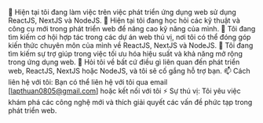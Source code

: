 
🔭 Hiện tại tôi đang làm việc trên việc phát triển ứng dụng web sử dụng ReactJS, NextJS và NodeJS.
🌱 Hiện tại tôi đang học hỏi các kỹ thuật và công cụ mới trong phát triển web để nâng cao kỹ năng của mình.
👯 Tôi đang tìm kiếm cơ hội hợp tác trong các dự án web thú vị, nơi tôi có thể đóng góp kiến thức chuyên môn của mình về ReactJS, NextJS và NodeJS.
🤔 Tôi đang tìm kiếm sự trợ giúp trong việc tối ưu hóa hiệu suất và khả năng mở rộng trong ứng dụng web.
💬 Hỏi tôi về bất cứ điều gì liên quan đến phát triển web, ReactJS, NextJS hoặc NodeJS, và tôi sẽ cố gắng hỗ trợ bạn.
📫 Cách liên hệ với tôi: Bạn có thể liên hệ với tôi qua email [lapthuan0805@gmail.com] hoặc kết nối với tôi
⚡ Sự thú vị: Tôi yêu việc khám phá các công nghệ mới và thích giải quyết các vấn đề phức tạp trong phát triển web.

